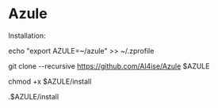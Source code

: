 # Azule

Installation:

echo "export AZULE=~/azule" >> ~/.zprofile

git clone --recursive https://github.com/Al4ise/Azule $AZULE

chmod +x $AZULE/install

.$AZULE/install

